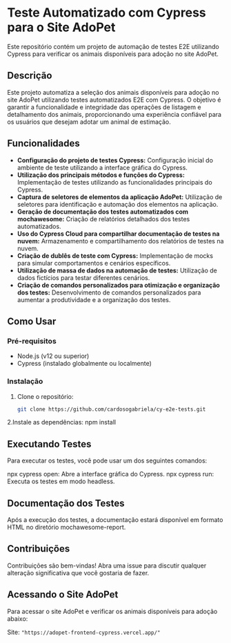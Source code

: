 # Teste Automatizado com Cypress para o Site AdoPet

Este repositório contém um projeto de automação de testes E2E utilizando Cypress para verificar os animais disponíveis para adoção no site AdoPet.

## Descrição

Este projeto automatiza a seleção dos animais disponíveis para adoção no site AdoPet utilizando testes automatizados E2E com Cypress. O objetivo é garantir a funcionalidade e integridade das operações de listagem e detalhamento dos animais, proporcionando uma experiência confiável para os usuários que desejam adotar um animal de estimação.

## Funcionalidades

- **Configuração do projeto de testes Cypress:** Configuração inicial do ambiente de teste utilizando a interface gráfica do Cypress.
- **Utilização dos principais métodos e funções do Cypress:** Implementação de testes utilizando as funcionalidades principais do Cypress.
- **Captura de seletores de elementos da aplicação AdoPet:** Utilização de seletores para identificação e automação dos elementos na aplicação.
- **Geração de documentação dos testes automatizados com mochawesome:** Criação de relatórios detalhados dos testes automatizados.
- **Uso do Cypress Cloud para compartilhar documentação de testes na nuvem:** Armazenamento e compartilhamento dos relatórios de testes na nuvem.
- **Criação de dublês de teste com Cypress:** Implementação de mocks para simular comportamentos e cenários específicos.
- **Utilização de massa de dados na automação de testes:** Utilização de dados fictícios para testar diferentes cenários.
- **Criação de comandos personalizados para otimização e organização dos testes:** Desenvolvimento de comandos personalizados para aumentar a produtividade e a organização dos testes.

## Como Usar

### Pré-requisitos

- Node.js (v12 ou superior)
- Cypress (instalado globalmente ou localmente)

### Instalação

1. Clone o repositório:

   ```bash
   git clone https://github.com/cardosogabriela/cy-e2e-tests.git
2.Instale as dependências:
  npm install

## Executando Testes

Para executar os testes, você pode usar um dos seguintes comandos:

npx cypress open: Abre a interface gráfica do Cypress.
npx cypress run: Executa os testes em modo headless.

## Documentação dos Testes

Após a execução dos testes, a documentação estará disponível em formato HTML no diretório mochawesome-report.

## Contribuições

Contribuições são bem-vindas! Abra uma issue para discutir qualquer alteração significativa que você gostaria de fazer.

## Acessando o Site AdoPet

Para acessar o site AdoPet e verificar os animais disponíveis para adoção abaixo:

Site: `"https://adopet-frontend-cypress.vercel.app/"`
